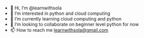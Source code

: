 - 👋 Hi, I’m @learnwithsola
- 👀 I’m interested in python and cloud computing
- 🌱 I’m currently learning cloud computing and python
- 💞️ I’m looking to collaborate on beginner level python for now
- 📫 How to reach me learnwithsola@gmail.com

<!---
learnwithsola/learnwithsola is a ✨ special ✨ repository because its `README.md` (this file) appears on your GitHub profile.
You can click the Preview link to take a look at your changes.
--->
